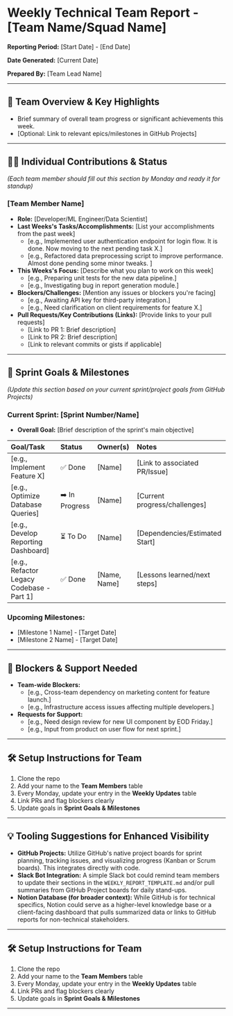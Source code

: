 # Weekly Technical Team Report - [Team Name/Squad Name]

**Reporting Period:** [Start Date] - [End Date]

**Date Generated:** [Current Date]

**Prepared By:** [Team Lead Name]

---

## 🚀 Team Overview & Key Highlights

* Brief summary of overall team progress or significant achievements this week.
* [Optional: Link to relevant epics/milestones in GitHub Projects]

---

## 👩‍💻 Individual Contributions & Status

*(Each team member should fill out this section by Monday and ready it for standup)*

### **[Team Member Name]**

* **Role:** [Developer/ML Engineer/Data Scientist]
* **Last Weeks's Tasks/Accomplishments:** [List your accomplishments from the past week]
    * [e.g., Implemented user authentication endpoint for login flow. It is done. Now moving to the next pending task X.]
    * [e.g., Refactored data preprocessing script to improve performance. Almost done pending some minor tweaks. ]
* **This Weeks's Focus:** [Describe what you plan to work on this week]
    * [e.g., Preparing unit tests for the new data pipeline.]
    * [e.g., Investigating bug in report generation module.]
* **Blockers/Challenges:** [Mention any issues or blockers you're facing]
    * [e.g., Awaiting API key for third-party integration.]
    * [e.g., Need clarification on client requirements for feature X.]
* **Pull Requests/Key Contributions (Links):** [Provide links to your pull requests]
    * [Link to PR 1: Brief description]
    * [Link to PR 2: Brief description]
    * [Link to relevant commits or gists if applicable]

---

## 🎯 Sprint Goals & Milestones

*(Update this section based on your current sprint/project goals from GitHub Projects)*

### **Current Sprint: [Sprint Number/Name]**

* **Overall Goal:** [Brief description of the sprint's main objective]

| Goal/Task                                 | Status       | Owner(s)          | Notes                                     |
| :---------------------------------------- | :----------- | :---------------- | :---------------------------------------- |
| [e.g., Implement Feature X]               | ✅ Done      | [Name]            | [Link to associated PR/Issue]             |
| [e.g., Optimize Database Queries]         | ➡️ In Progress | [Name]            | [Current progress/challenges]             |
| [e.g., Develop Reporting Dashboard]       | ⏳ To Do     | [Name]            | [Dependencies/Estimated Start]            |
| [e.g., Refactor Legacy Codebase - Part 1] | ✅ Done      | [Name, Name]      | [Lessons learned/next steps]              |

### **Upcoming Milestones:**

* [Milestone 1 Name] - [Target Date]
* [Milestone 2 Name] - [Target Date]

---

## 🚧 Blockers & Support Needed

* **Team-wide Blockers:**
    * [e.g., Cross-team dependency on marketing content for feature launch.]
    * [e.g., Infrastructure access issues affecting multiple developers.]
* **Requests for Support:**
    * [e.g., Need design review for new UI component by EOD Friday.]
    * [e.g., Input from product on user flow for next sprint.]

---

## 🛠 Setup Instructions for Team
1. Clone the repo
2. Add your name to the **Team Members** table
3. Every Monday, update your entry in the **Weekly Updates** table
4. Link PRs and flag blockers clearly
5. Update goals in **Sprint Goals & Milestones**

---

## 💡 Tooling Suggestions for Enhanced Visibility 
* **GitHub Projects:** Utilize GitHub's native project boards for sprint planning, tracking issues, and visualizing progress (Kanban or Scrum boards). This integrates directly with code.
* **Slack Bot Integration:** A simple Slack bot could remind team members to update their sections in the `WEEKLY_REPORT_TEMPLATE.md` and/or pull summaries from GitHub Project boards for daily stand-ups.
* **Notion Database (for broader context):** While GitHub is for technical specifics, Notion could serve as a higher-level knowledge base or a client-facing dashboard that pulls summarized data or links to GitHub reports for non-technical stakeholders.

---

## 🛠 Setup Instructions for Team
1. Clone the repo
2. Add your name to the **Team Members** table
3. Every Monday, update your entry in the **Weekly Updates** table
4. Link PRs and flag blockers clearly
5. Update goals in **Sprint Goals & Milestones**

---

